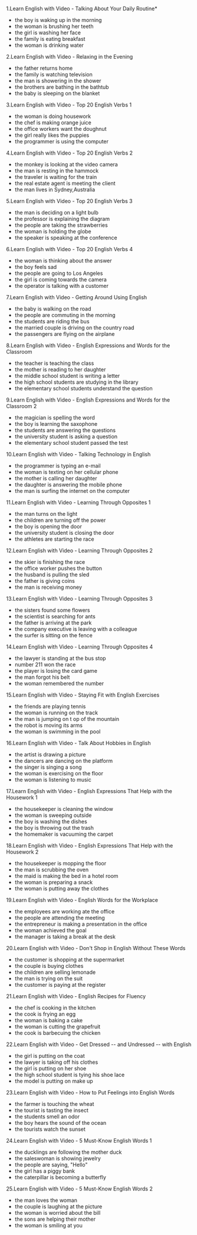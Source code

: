 1.Learn English with Video - Talking About Your Daily Routine* 
* the boy is waking up in the morning
* the woman is brushing her teeth
* the girl is washing her face
* the family is eating breakfast
* the woman is drinking water

2.Learn English with Video - Relaxing in the Evening
* the father returns home
* the family is watching television
* the man is showering in the shower
* the brothers are bathing in the bathtub
* the baby is sleeping on the blanket

3.Learn English with Video - Top 20 English Verbs 1
* the woman is doing housework
* the chef is making orange juice
* the office workers want the doughnut
* the girl really likes the puppies
* the programmer is using the computer

4.Learn English with Video - Top 20 English Verbs 2
* the monkey is looking at the video camera
* the man is resting in the hammock
* the traveler is waiting for the train
* the real estate agent is meeting the client
* the man lives in Sydney,Australia

5.Learn English with Video - Top 20 English Verbs 3
* the man is deciding on a light bulb
* the professor is explaining the diagram
* the people are taking the strawberries
* the woman is holding the globe
* the speaker is speaking at the conference

6.Learn English with Video - Top 20 English Verbs 4
* the woman is thinking about the answer
* the boy feels sad
* the people are going to Los Angeles
* the girl is coming towards the camera
* the operator is talking with a customer

7.Learn English with Video - Getting Around Using English
* the baby is walking on the road
* the people are commuting in the morning
* the students are riding the bus
* the married couple is driving on the country road
* the passengers are flying on the airplane

8.Learn English with Video - English Expressions and Words for the Classroom 
* the teacher is teaching the class
* the mother is reading to her daughter
* the middle school student is writing a letter
* the high school students are studying in the library
* the elementary school students understand the question

9.Learn English with Video - English Expressions and Words for the Classroom 2
* the magician is spelling the word
* the boy is learning the saxophone
* the students are answering the questions
* the university student is asking a question
* the elementary school student passed the test

10.Learn English with Video - Talking Technology in English
* the programmer is typing an e-mail
* the woman is texting on her cellular phone
* the mother is calling her daughter
* the daughter is answering the mobile phone
* the man is surfing the internet on the computer

11.Learn English with Video - Learning Through Opposites 1
* the man turns on the light
* the children are turning off the power
* the boy is opening the door
* the university student is closing the door
* the athletes are starting the race

12.Learn English with Video - Learning Through Opposites 2
* the skier is finishing the race
* the office worker pushes the button
* the husband is pulling the sled
* the father is giving coins
* the man is receiving money

13.Learn English with Video - Learning Through Opposites 3
* the sisters found some flowers
* the scientist is searching for ants
* the father is arriving at the park
* the company executive is leaving with a colleague
* the surfer is sitting on the fence

14.Learn English with Video - Learning Through Opposites 4
* the lawyer is standing at the bus stop
* number 211 won the race
* the player is losing the card game
* the man forgot his belt
* the woman remembered the number

15.Learn English with Video - Staying Fit with English Exercises
* the friends are playing tennis
* the woman is running on the track
* the man is jumping on t op of the mountain
* the robot is moving its arms
* the woman is swimming in the pool

16.Learn English with Video - Talk About Hobbies in English
* the artist is drawing a picture
* the dancers are dancing on the platform
* the singer is singing a song
* the woman is exercising on the floor
* the woman is listening to music

17.Learn English with Video - English Expressions That Help with the Housework 1
* the housekeeper is cleaning the window
* the woman is sweeping outside
* the boy is washing the dishes
* the boy is throwing out the trash
* the homemaker is vacuuming the carpet

18.Learn English with Video - English Expressions That Help with the Housework 2
* the housekeeper is mopping the floor
* the man is scrubbing the oven
* the maid is making the bed in a hotel room
* the woman is preparing a snack
* the woman is putting away the clothes

19.Learn English with Video - English Words for the Workplace
* the employees are working ate the office
* the people are attending the meeting
* the entrepreneur is making a presentation in the office
* the woman achieved the goal
* the manager is taking a break at the desk

20.Learn English with Video - Don't Shop in English Without These Words
* the customer is shopping at the supermarket
* the couple is buying clothes
* the children are selling lemonade
* the man is  trying on the suit
* the customer is paying at the register

21.Learn English with Video - English Recipes for Fluency
* the chef is cooking in the kitchen
* the cook is frying an egg
* the woman is baking a cake
* the woman is cutting the grapefruit
* the cook is barbecuing the chicken

22.Learn English with Video - Get Dressed -- and Undressed -- with English
* the girl is putting on the coat
* the lawyer is taking off his clothes
* the girl is putting on her shoe
* the high school student is tying his shoe lace
* the model is putting on make up

23.Learn English with Video - How to Put Feelings into English Words
* the farmer is touching the wheat
* the tourist is tasting the insect
* the students smell an odor
* the boy hears the sound of the ocean
* the tourists watch the sunset

24.Learn English with Video - 5 Must-Know English Words 1
* the ducklings are following the mother duck
* the saleswoman is showing jewelry
* the people are saying, "Hello"
* the girl has a piggy bank
* the caterpillar is becoming a butterfly

25.Learn English with Video - 5 Must-Know English Words 2
* the man loves the woman 
* the couple is laughing at the picture
* the woman is worried about the bill
* the sons are helping their mother
* the woman is smiling at you
